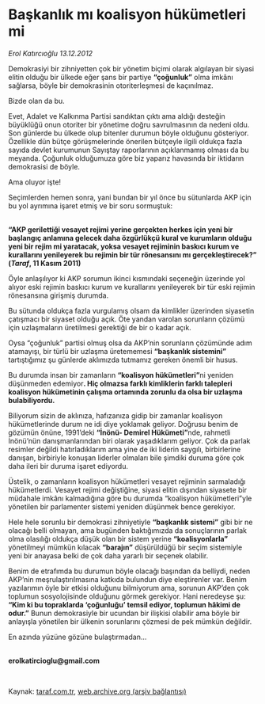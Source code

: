 # Başkanlık mı koalisyon hükümetleri mi

*Erol Katırcıoğlu 13.12.2012*

<div class="yazi"><p>Demokrasiyi bir zihniyetten çok bir yönetim biçimi olarak algılayan bir siyasi elitin olduğu bir ülkede eğer şans bir partiye <b>“çoğunluk”</b> olma imkânı sağlarsa, böyle bir demokrasinin otoriterleşmesi de kaçınılmaz. </p>
<p>Bizde olan da bu.</p>
<p>Evet, Adalet ve Kalkınma Partisi sandıktan çıktı ama aldığı desteğin büyüklüğü onun otoriter bir yönetime doğru savrulmasının da nedeni oldu. Son günlerde bu ülkede olup bitenler durumun böyle olduğunu gösteriyor. Özellikle dün bütçe görüşmelerinde önerilen bütçeyle ilgili oldukça fazla sayıda devlet kurumunun Sayıştay raporlarının açıklanmamış olması da bu meyanda. Çoğunluk olduğumuza göre biz yaparız havasında bir iktidarın demokrasisi de böyle.</p>
<p>Ama oluyor işte!</p>
<p>Seçimlerden hemen sonra, yani bundan bir yıl önce bu sütunlarda AKP için bu yol ayrımına işaret etmiş ve bir soru sormuştuk:</p>
<p><b><br/>“AKP gerilettiği vesayet rejimi yerine gerçekten herkes için yeni bir başlangıç anlamına gelecek daha özgürlükçü kural ve kurumların olduğu yeni bir rejim mi yaratacak, yoksa vesayet rejiminin baskıcı kurum ve kurallarını yenileyerek bu rejimin bir tür rönesansını mı gerçekleştirecek?” (<i>Taraf</i>, 11 Kasım 2011)</b></p>
<p>Öyle anlaşılıyor ki AKP sorumun ikinci kısmındaki seçeneğin üzerinde yol alıyor eski rejimin baskıcı kurum ve kurallarını yenileyerek bir tür eski rejimin rönesansına girişmiş durumda. </p>
<p>Bu sütunda oldukça fazla vurgulamış olsam da kimlikler üzerinden siyasetin çatışmacı bir siyaset olduğu açık. Öte yandan varolan sorunların çözümü için uzlaşmaların üretilmesi gerektiği de bir o kadar açık. </p>
<p>Oysa “çoğunluk” partisi olmuş olsa da AKP’nin sorunların çözümünde adım atamayışı, bir türlü bir uzlaşma üretememesi <b>“başkanlık sistemini”</b> tartıştığımız şu günlerde aklımızda tutmamız gereken önemli bir husus.</p>
<p>Bu durumda insan bir zamanların <b>“koalisyon hükümetleri”</b>ni yeniden düşünmeden edemiyor<b>. Hiç olmazsa farklı kimliklerin farklı talepleri koalisyon hükümetinin çalışma ortamında zorunlu da olsa bir uzlaşma bulabiliyordu.</b></p>
<p>Biliyorum sizin de aklınıza, hafızanıza gidip bir zamanlar koalisyon hükümetlerinde durum ne idi diye yoklamak geliyor. Doğrusu benim de gözümün önüne, 1991’deki <b>“İnönü- Demirel Hükümeti”</b>nde, rahmetli İnönü’nün danışmanlarından biri olarak yaşadıklarım geliyor. Çok da parlak resimler değildi hatırladıklarım ama yine de iki liderin saygılı, birbirlerine danışan, birbiriyle konuşan liderler olmaları bile şimdiki duruma göre çok daha ileri bir duruma işaret ediyordu.</p>
<p>Üstelik, o zamanların koalisyon hükümetleri vesayet rejiminin sarmaladığı hükümetlerdi. Vesayet rejimi değiştiğine, siyasi elitin dışından siyasete bir müdahale imkânı kalmadığına göre bu durumda “koalisyon hükümetleri”yle yönetilen bir parlamenter sistemi yeniden düşünmek bence gerekiyor. </p>
<p>Hele hele sorunlu bir demokrasi zihniyetiyle <b>“başkanlık sistemi”</b> gibi bir ne olacağı belli olmayan, ama bugünden baktığımızda da sonuçlarının parlak olma olasılığı oldukça düşük olan bir sistem yerine <b>“koalisyonlarla”</b> yönetilmeyi mümkün kılacak <b>“barajın”</b> düşürüldüğü bir seçim sistemiyle yeni bir anayasa belki de çok daha yararlı bir seçenek olabilir.</p>
<p>Benim de etrafımda bu durumun böyle olacağı başından da belliydi, neden AKP’nin meşrulaştırılmasına katkıda bulundun diye eleştirenler var. Benim yazılarımın öyle bir etkisi olduğunu bilmiyorum ama, sorunun AKP’den çok toplumun sosyolojisinde olduğunu görmek gerekiyor. Hani neredeyse şu: <b>“Kim ki bu topraklarda ‘çoğunluğu’ temsil ediyor, toplumun hâkimi de odur.”</b> Bunun demokrasiyle bir ucundan bir ilişkisi olabilir ama böyle bir anlayışla yönetilen bir ülkenin sorunlarını çözmesi de pek mümkün değildir.</p>
<p>En azında yüzüne gözüne bulaştırmadan...</p><b>
<p><br/>erolkatircioglu@gmail.com</p>
<p></p></b> 
</div>

Kaynak: [taraf.com.tr](http://www.taraf.com.tr/erol-katircioglu/makale-baskanlik-mi-koalisyon-hukumetleri-mi.htm), [web.archive.org (arşiv bağlantısı)](http://web.archive.org/web/20131107080520/http://www.taraf.com.tr/erol-katircioglu/makale-baskanlik-mi-koalisyon-hukumetleri-mi.htm)
